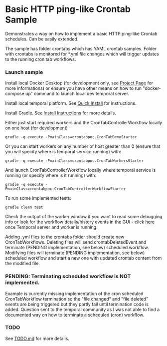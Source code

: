 # Basic HTTP ping-like Crontab Sample

Demonstrates a way on how to implement a basic HTTP ping-like Crontab schedules. Can be easily extended.

The sample has folder crontabs which has YAML crontab samples. Folder with crontabs is monitored for *.yml file changes which will trigger updates to the running cron tab workflows.

### Launch sample

Install local Docker Desktop (for development only, see [Project Page](https://www.docker.com/products/docker-desktop) for more informations) or ensure you have other means on how to run "docker-compose up" command to launch local dev temporal server.

Install local temporal platform. See [Quick Install](https://docs.temporal.io/docs/server-quick-install) for instructions.

Install Gradle. See [Install Instructions](https://gradle.org/install/) for more details.

Either just start required workers and the CronTabControllerWorkflow locally on one host (for development)

    gradle -q execute -PmainClass=crontabpoc.CronTabDemoStarter

Or you can start workers on any number of host greater than 0 (ensure that you will specify where is temporal service running) with:

    gradle -q execute -PmainClass=crontabpoc.CronTabWorkersStarter

And launch CronTabControllerWorkflow locally where temporal service is running (or specify where is it running) with:

    gradle -q execute -PmainClass=crontabpoc.CronTabControllerWorkflowStarter
    
To run some implemented tests:

    gradle clean test


Check the output of the worker window if you want to read some debugging info or look for the workflow details/history events in the GUI - click [here](http://localhost:8088/) once Temporal server and worker is running.

Adding .yml files to the crontabs folder should create new CronTabWorkflows. Deleting files will send crontabDeletedEvent and terminate (PENDING implementation, see below) scheduled workflow. Modifying files will terminate (PENDING implementation, see below) scheduled workflow and start a new one with updated crontab content from the modified file.

### PENDING: Terminating scheduled workflow is NOT implemented.

Example is currently missing implementation of the cron scheduled CronTabWorkflow termination so the "file changed" and "file deleted" events are being triggered but they partly fail until termination code is added. Question sent to the temporal community as I was not able to find a documented way on how to terminate a scheduled (cron) workflow.

### TODO

See [TODO.md](TODO.md) for more details.
